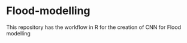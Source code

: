 # Flood-modelling
This repository has the workflow in R for the creation of CNN for Flood modelling
